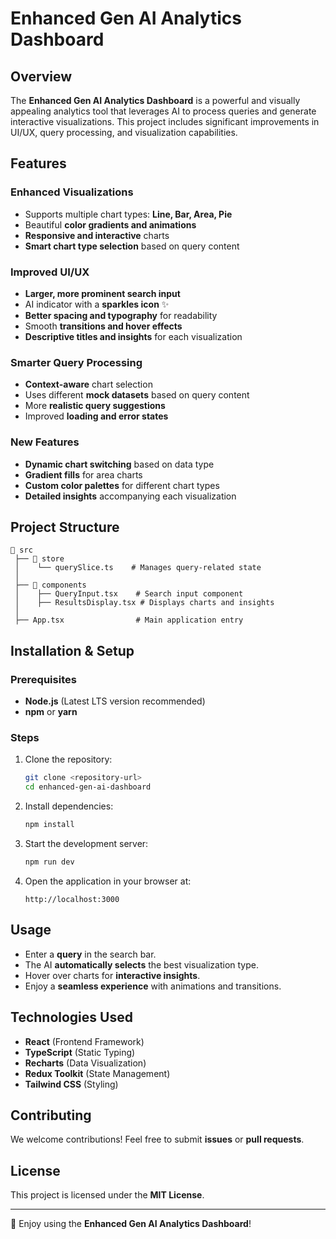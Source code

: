 # Enhanced Gen AI Analytics Dashboard

## Overview
The **Enhanced Gen AI Analytics Dashboard** is a powerful and visually appealing analytics tool that leverages AI to process queries and generate interactive visualizations. This project includes significant improvements in UI/UX, query processing, and visualization capabilities.

## Features

### Enhanced Visualizations
- Supports multiple chart types: **Line, Bar, Area, Pie**
- Beautiful **color gradients and animations**
- **Responsive and interactive** charts
- **Smart chart type selection** based on query content

### Improved UI/UX
- **Larger, more prominent search input**
- AI indicator with a **sparkles icon** ✨
- **Better spacing and typography** for readability
- Smooth **transitions and hover effects**
- **Descriptive titles and insights** for each visualization

### Smarter Query Processing
- **Context-aware** chart selection
- Uses different **mock datasets** based on query content
- More **realistic query suggestions**
- Improved **loading and error states**

### New Features
- **Dynamic chart switching** based on data type
- **Gradient fills** for area charts
- **Custom color palettes** for different chart types
- **Detailed insights** accompanying each visualization

## Project Structure
```
📂 src
 ├── 📂 store
 │    └── querySlice.ts    # Manages query-related state
 │
 ├── 📂 components
 │    ├── QueryInput.tsx    # Search input component
 │    ├── ResultsDisplay.tsx # Displays charts and insights
 │
 ├── App.tsx                # Main application entry
```

## Installation & Setup

### Prerequisites
- **Node.js** (Latest LTS version recommended)
- **npm** or **yarn**

### Steps
1. Clone the repository:
   ```sh
   git clone <repository-url>
   cd enhanced-gen-ai-dashboard
   ```
2. Install dependencies:
   ```sh
   npm install
   ```
3. Start the development server:
   ```sh
   npm run dev
   ```
4. Open the application in your browser at:
   ```
   http://localhost:3000
   ```

## Usage
- Enter a **query** in the search bar.
- The AI **automatically selects** the best visualization type.
- Hover over charts for **interactive insights**.
- Enjoy a **seamless experience** with animations and transitions.

## Technologies Used
- **React** (Frontend Framework)
- **TypeScript** (Static Typing)
- **Recharts** (Data Visualization)
- **Redux Toolkit** (State Management)
- **Tailwind CSS** (Styling)

## Contributing
We welcome contributions! Feel free to submit **issues** or **pull requests**.

## License
This project is licensed under the **MIT License**.

---

🚀 Enjoy using the **Enhanced Gen AI Analytics Dashboard**!

